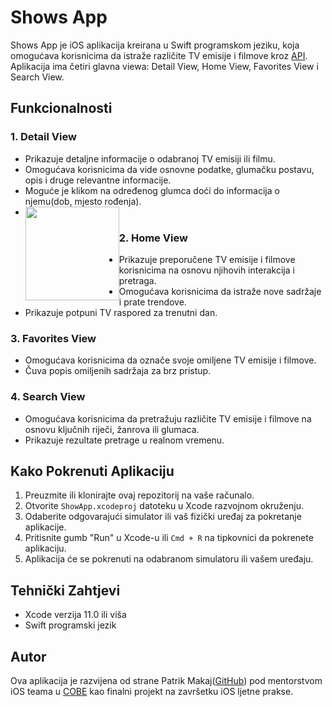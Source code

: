 # Shows App

Shows App je iOS aplikacija kreirana u Swift programskom jeziku, koja omogućava korisnicima da istraže različite TV emisije i filmove kroz [API](https://www.tvmaze.com/api). Aplikacija ima četiri glavna viewa: Detail View, Home View, Favorites View i Search View.

## Funkcionalnosti

### 1. Detail View
- Prikazuje detaljne informacije o odabranoj TV emisiji ili filmu.
- Omogućava korisnicima da vide osnovne podatke, glumačku postavu, opis i druge relevantne informacije.
- Moguće je klikom na određenog glumca doći do informacija o njemu(dob, mjesto rođenja).
- <img src="patrikmakaj/patrikmakaj/blob/main/assets/showsAppDetail.png" width="150" style="float:left;">&nbsp;


### 2. Home View
- Prikazuje preporučene TV emisije i filmove korisnicima na osnovu njihovih interakcija i pretraga.
- Omogućava korisnicima da istraže nove sadržaje i prate trendove.
- Prikazuje potpuni TV raspored za trenutni dan.

### 3. Favorites View
- Omogućava korisnicima da označe svoje omiljene TV emisije i filmove.
- Čuva popis omiljenih sadržaja za brz pristup.

### 4. Search View
- Omogućava korisnicima da pretražuju različite TV emisije i filmove na osnovu ključnih riječi, žanrova ili glumaca.
- Prikazuje rezultate pretrage u realnom vremenu.

## Kako Pokrenuti Aplikaciju

1. Preuzmite ili klonirajte ovaj repozitorij na vaše računalo.
2. Otvorite `ShowApp.xcodeproj` datoteku u Xcode razvojnom okruženju.
3. Odaberite odgovarajući simulator ili vaš fizički uređaj za pokretanje aplikacije.
4. Pritisnite gumb "Run" u Xcode-u ili `Cmd + R` na tipkovnici da pokrenete aplikaciju.
5. Aplikacija će se pokrenuti na odabranom simulatoru ili vašem uređaju.

## Tehnički Zahtjevi

- Xcode verzija 11.0 ili viša
- Swift programski jezik

## Autor

Ova aplikacija je razvijena od strane Patrik Makaj([GitHub](https://github.com/patrikmakaj)) pod mentorstvom iOS teama u [COBE](https://www.cobeisfresh.com) kao finalni projekt na završetku iOS ljetne prakse.
